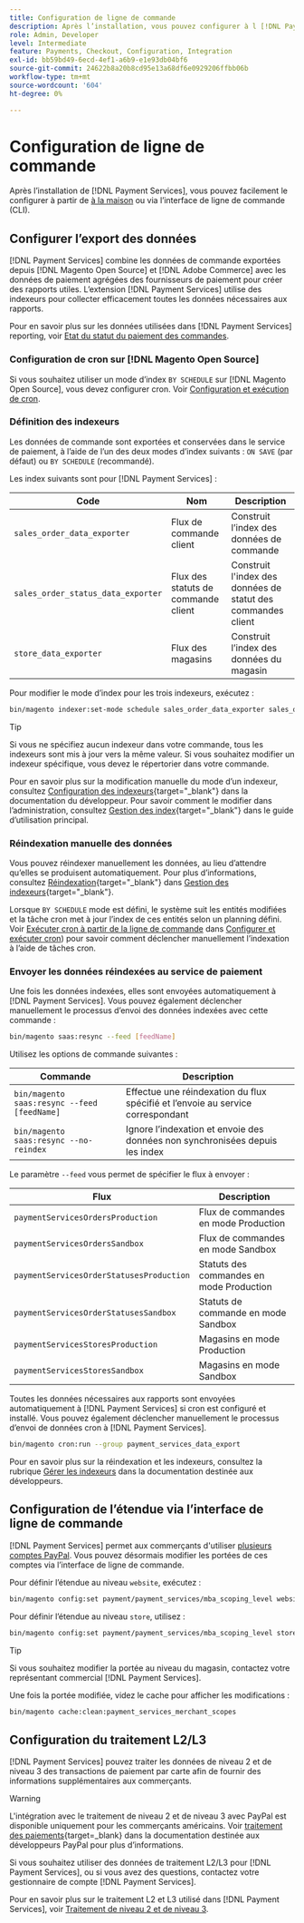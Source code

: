 ```yaml
---
title: Configuration de ligne de commande
description: Après l’installation, vous pouvez configurer à l [!DNL Payment Services] aide de l’interface de ligne de commande (CLI).
role: Admin, Developer
level: Intermediate
feature: Payments, Checkout, Configuration, Integration
exl-id: bb59bd49-6ecd-4ef1-a6b9-e1e93db04bf6
source-git-commit: 24622b8a20b8cd95e13a68df6e0929206ffbb06b
workflow-type: tm+mt
source-wordcount: '604'
ht-degree: 0%

---
```


# Configuration de ligne de commande

Après l’installation de [!DNL Payment Services], vous pouvez facilement le configurer à partir de [à la maison](payments-home.md) ou via l’interface de ligne de commande (CLI).

## Configurer l’export des données

[!DNL Payment Services] combine les données de commande exportées depuis [!DNL Magento Open Source] et [!DNL Adobe Commerce] avec les données de paiement agrégées des fournisseurs de paiement pour créer des rapports utiles. L’extension [!DNL Payment Services] utilise des indexeurs pour collecter efficacement toutes les données nécessaires aux rapports.

Pour en savoir plus sur les données utilisées dans [!DNL Payment Services] reporting, voir [Etat du statut du paiement des commandes](order-payment-status.md#data-used-in-the-report).

### Configuration de cron sur [!DNL Magento Open Source]

Si vous souhaitez utiliser un mode d’index `BY SCHEDULE` sur [!DNL Magento Open Source], vous devez configurer cron. Voir [Configuration et exécution de cron](https://experienceleague.adobe.com/en/docs/commerce-operations/configuration-guide/cli/configure-cron-jobs).

### Définition des indexeurs

Les données de commande sont exportées et conservées dans le service de paiement, à l’aide de l’un des deux modes d’index suivants : `ON SAVE` (par défaut) ou `BY SCHEDULE` (recommandé).

Les index suivants sont pour [!DNL Payment Services] :

| Code | Nom | Description |
|    ---    |  ---  |  ---  |
| `sales_order_data_exporter` | Flux de commande client | Construit l’index des données de commande |
| `sales_order_status_data_exporter` | Flux des statuts de commande client | Construit l&#39;index des données de statut des commandes client |
| `store_data_exporter` | Flux des magasins | Construit l’index des données du magasin |

Pour modifier le mode d’index pour les trois indexeurs, exécutez :

```bash
bin/magento indexer:set-mode schedule sales_order_data_exporter sales_order_status_data_exporter store_data_exporter
```

>[!TIP]
>
>Si vous ne spécifiez aucun indexeur dans votre commande, tous les indexeurs sont mis à jour vers la même valeur. Si vous souhaitez modifier un indexeur spécifique, vous devez le répertorier dans votre commande.

Pour en savoir plus sur la modification manuelle du mode d’un indexeur, consultez [Configuration des indexeurs](https://experienceleague.adobe.com/en/docs/commerce-operations/configuration-guide/cli/manage-indexers#configure-indexers){target="_blank"} dans la documentation du développeur. Pour savoir comment le modifier dans l’administration, consultez [Gestion des index](https://experienceleague.adobe.com/en/docs/commerce-admin/systems/tools/index-management#change-the-index-mode){target="_blank"} dans le guide d’utilisation principal.

### Réindexation manuelle des données

Vous pouvez réindexer manuellement les données, au lieu d’attendre qu’elles se produisent automatiquement. Pour plus d’informations, consultez [Réindexation](https://experienceleague.adobe.com/en/docs/commerce-operations/configuration-guide/cli/manage-indexers#reindex){target="_blank"} dans [Gestion des indexeurs](https://experienceleague.adobe.com/en/docs/commerce-operations/configuration-guide/cli/manage-indexers){target="_blank"}.

Lorsque `BY SCHEDULE` mode est défini, le système suit les entités modifiées et la tâche cron met à jour l’index de ces entités selon un planning défini. Voir [Exécuter cron à partir de la ligne de commande](https://experienceleague.adobe.com/en/docs/commerce-operations/configuration-guide/cli/configure-cron-jobs#config-cli-cron-group-run) dans [Configurer et exécuter cron](https://experienceleague.adobe.com/en/docs/commerce-operations/configuration-guide/cli/configure-cron-jobs)) pour savoir comment déclencher manuellement l’indexation à l’aide de tâches cron.

### Envoyer les données réindexées au service de paiement

Une fois les données indexées, elles sont envoyées automatiquement à [!DNL Payment Services]. Vous pouvez également déclencher manuellement le processus d’envoi des données indexées avec cette commande :

```bash
bin/magento saas:resync --feed [feedName]
```

Utilisez les options de commande suivantes :

| Commande | Description |
|  ---  |  ---  |
| `bin/magento saas:resync --feed [feedName]` | Effectue une réindexation du flux spécifié et l’envoie au service correspondant |
| `bin/magento saas:resync --no-reindex` | Ignore l’indexation et envoie des données non synchronisées depuis les index |

Le paramètre `--feed` vous permet de spécifier le flux à envoyer :

| Flux | Description |
|  ---  |  ---  |
| `paymentServicesOrdersProduction` | Flux de commandes en mode Production |
| `paymentServicesOrdersSandbox` | Flux de commandes en mode Sandbox |
| `paymentServicesOrderStatusesProduction` | Statuts des commandes en mode Production |
| `paymentServicesOrderStatusesSandbox` | Statuts de commande en mode Sandbox |
| `paymentServicesStoresProduction` | Magasins en mode Production |
| `paymentServicesStoresSandbox` | Magasins en mode Sandbox |

Toutes les données nécessaires aux rapports sont envoyées automatiquement à [!DNL Payment Services] si cron est configuré et installé. Vous pouvez également déclencher manuellement le processus d’envoi de données cron à [!DNL Payment Services].

```bash
bin/magento cron:run --group payment_services_data_export
```

Pour en savoir plus sur la réindexation et les indexeurs, consultez la rubrique [Gérer les indexeurs](https://experienceleague.adobe.com/en/docs/commerce-operations/configuration-guide/cli/manage-indexers) dans la documentation destinée aux développeurs.

## Configuration de l’étendue via l’interface de ligne de commande

[!DNL Payment Services] permet aux commerçants d&#39;utiliser [plusieurs comptes PayPal](settings.md#use-multiple-paypal-accounts). Vous pouvez désormais modifier les portées de ces comptes via l’interface de ligne de commande.

Pour définir l’étendue au niveau `website`, exécutez :

```bash
bin/magento config:set payment/payment_services/mba_scoping_level website
```

Pour définir l’étendue au niveau `store`, utilisez :

```bash
bin/magento config:set payment/payment_services/mba_scoping_level store
```

>[!TIP]
>
> Si vous souhaitez modifier la portée au niveau du magasin, contactez votre représentant commercial [!DNL Payment Services].

Une fois la portée modifiée, videz le cache pour afficher les modifications :

```bash
bin/magento cache:clean:payment_services_merchant_scopes
```

## Configuration du traitement L2/L3

[!DNL Payment Services] pouvez traiter les données de niveau 2 et de niveau 3 des transactions de paiement par carte afin de fournir des informations supplémentaires aux commerçants.

>[!WARNING]
>
> L&#39;intégration avec le traitement de niveau 2 et de niveau 3 avec PayPal est disponible uniquement pour les commerçants américains. Voir [traitement des paiements](https://developer.paypal.com/docs/checkout/advanced/processing/){target=_blank} dans la documentation destinée aux développeurs PayPal pour plus d’informations.

Si vous souhaitez utiliser des données de traitement L2/L3 pour [!DNL Payment Services], ou si vous avez des questions, contactez votre gestionnaire de compte [!DNL Payment Services].

Pour en savoir plus sur le traitement L2 et L3 utilisé dans [!DNL Payment Services], voir [Traitement de niveau 2 et de niveau 3](levels-card-payment-transactions.md).
